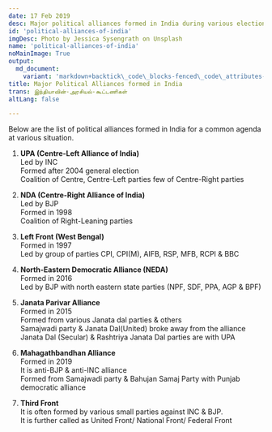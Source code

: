 ```yaml
---
date: 17 Feb 2019
desc: Major political alliances formed in India during various elections after independence until 2019
id: 'political-alliances-of-india'
imgDesc: Photo by Jessica Sysengrath on Unsplash
name: 'political-alliances-of-india'
noMainImage: True
output:
  md_document:
    variant: 'markdown+backtick\_code\_blocks-fenced\_code\_attributes-header\_attributes'
title: Major Political Alliances formed in India
trans: இந்தியாவின்-அரசியல்-கூட்டணிகள்
altLang: false

---
```

<div>
    <adsbygoogle />
</div>
<Adsense
          data-ad-client="ca-pub-3042269102042405"
          data-ad-slot="1234567890"
/>

Below are the list of political alliances formed in India for a common agenda at various situation.

1. **UPA (Centre-Left Alliance of India)**  
Led by INC  
Formed after 2004 general election  
Coalition of Centre, Centre-Left parties few of Centre-Right parties

2. **NDA (Centre-Right Alliance of India)**  
Led by BJP  
Formed in 1998  
Coalition of Right-Leaning parties

3. **Left Front (West Bengal)**  
Formed in 1997  
Led by group of parties CPI, CPI(M), AIFB, RSP, MFB, RCPI & BBC

4. **North-Eastern Democratic Alliance (NEDA)**  
Formed in 2016  
Led by BJP with north eastern state parties (NPF, SDF, PPA, AGP & BPF)

5. **Janata Parivar Alliance**  
Formed in 2015  
Formed from various Janata dal parties & others  
Samajwadi party & Janata Dal(United) broke away from the alliance
Janata Dal (Secular) & Rashtriya Janata Dal parties are with UPA

6. **Mahagathbandhan Alliance**  
Formed in 2019  
It is anti-BJP & anti-INC alliance  
Formed from Samajwadi party & Bahujan Samaj Party with Punjab democratic alliance  

7. **Third Front**  
It is often formed by various small parties against INC & BJP.  
It is further called as United Front/ National Front/ Federal Front

<style>

</style>